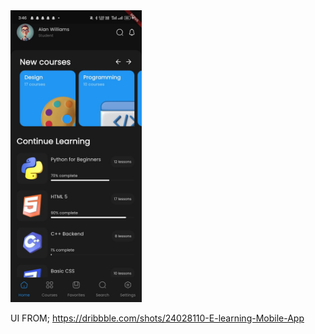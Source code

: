 
 <img width='210' src="https://github.com/munnashaheem96/gpay-clone/blob/main/assets/images/screenshot.jpeg"/> 


UI FROM;
https://dribbble.com/shots/24028110-E-learning-Mobile-App